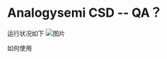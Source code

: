 # Analogysemi CSD -- QA？
运行状况如下
![图片](https://user-images.githubusercontent.com/114386539/194987131-19be33f4-6976-4f0e-8921-c0f634158d0b.png)

如何使用
